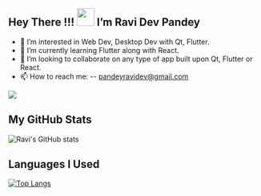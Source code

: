 ## Hey There !!! <img src='https://raw.githubusercontent.com/MartinHeinz/MartinHeinz/master/wave.gif' width=35> I’m Ravi Dev Pandey
- 👀 I’m interested in Web Dev, Desktop Dev with Qt, Flutter.
- 🌱 I’m currently learning Flutter along with React.
- 💞️ I’m looking to collaborate on any type of app built upon Qt, Flutter or React.
- 📫 How to reach me:
-- pandeyravidev@gmail.com

<div style="display: block;"><img style="margin: 0px auto;" align="center" src="https://github-readme-streak-stats.herokuapp.com/?user=Literal-Eval&theme=black-ice"></div>

## My GitHub Stats
![Ravi's GitHub stats](https://github-readme-stats.vercel.app/api?username=Literal-Eval&show_icons=true&theme=github_dark)

## Languages I Used
[![Top Langs](https://github-readme-stats.vercel.app/api/top-langs/?username=Literal-Eval&theme=dark&layout=compact)](https://github.com/Literal-Eval)

<!---
Literal-Eval/Literal-Eval is a ✨ special ✨ repository because its `README.md` (this file) appears on your GitHub profile.
You can click the Preview link to take a look at your changes.
--->
